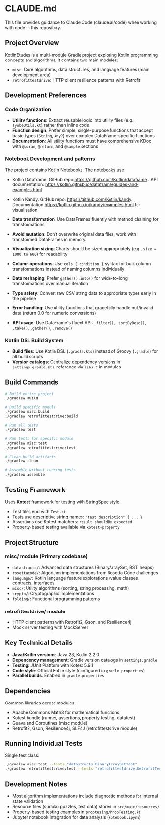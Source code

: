 # CLAUDE.md

This file provides guidance to Claude Code (claude.ai/code) when working with code in this repository.

## Project Overview

KotlinEtudes is a multi-module Gradle project exploring Kotlin programming concepts and algorithms. It contains two main modules:
- `misc`: Core algorithms, data structures, and language features (main development area)
- `retrofittestdrive`: HTTP client resilience patterns with Retrofit


## Development Preferences

### Code Organization
- **Utility functions**: Extract reusable logic into utility files (e.g., `TyobeUtils.kt`) rather than inline code
- **Function design**: Prefer simple, single-purpose functions that accept basic types (`String`, `Any?`) over complex DataFrame-specific functions
- **Documentation**: All utility functions must have comprehensive KDoc with `@param`, `@return`, and `@sample` sections

### Notebook Development and patterns

The project contains Kotlin Notebooks. The notebooks use 
- Kotlin Dataframe. GitHub repo:https://github.com/Kotlin/dataframe . API documentation: https://kotlin.github.io/dataframe/guides-and-examples.html
- Kotlin Kandy. GitHub repo: https://github.com/Kotlin/kandy. Documentation https://kotlin.github.io/kandy/examples.html 
for visualisation.

- **Data transformation**: Use DataFrames fluently with method chaining for transformations
- **Avoid mutation**: Don't overwrite original data files; work with transformed DataFrames in memory.
- **Visualization sizing**: Charts should be sized appropriately (e.g., `size = 1000 to 600`) for readability
- **Column operations**: Use `cols { condition }` syntax for bulk column transformations instead of naming columns individually
- **Data reshaping**: Prefer `gather().into()` for wide-to-long transformations over manual iteration
- **Type safety**: Convert raw CSV string data to appropriate types early in the pipeline
- **Error handling**: Use utility functions that gracefully handle null/invalid data (return 0.0 for numeric conversions)
- **API usage**: Use DataFrame's fluent API: `.filter()`, `.sortByDesc()`, `.take()`, `.gather()`, `.remove()`

### Kotlin DSL Build System
- **Build files**: Use Kotlin DSL (`.gradle.kts`) instead of Groovy (`.gradle`) for all build scripts
- **Version catalogs**: Centralize dependency versions in `settings.gradle.kts`, reference via `libs.*` in modules

## Build Commands

```bash
# Build entire project
./gradlew build

# Build specific module
./gradlew misc:build
./gradlew retrofittestdrive:build

# Run all tests
./gradlew test

# Run tests for specific module
./gradlew misc:test
./gradlew retrofittestdrive:test

# Clean build artifacts
./gradlew clean

# Assemble without running tests
./gradlew assemble
```

## Testing Framework

Uses **Kotest** framework for testing with StringSpec style:
- Test files end with `Test.kt`
- Tests use descriptive string names: `"test description" { ... }`
- Assertions use Kotest matchers: `result shouldBe expected`
- Property-based testing available via `kotest-property`

## Project Structure

### misc/ module (Primary codebase)
- `datastructs/`: Advanced data structures (BinaryArraySet, BST, heaps)
- `rosettacode/`: Algorithm implementations from Rosetta Code challenges
- `language/`: Kotlin language feature explorations (value classes, contracts, interfaces)
- `misc/`: Utility algorithms (sorting, string processing, math)
- `crypto/`: Cryptographic implementations
- `folding/`: Functional programming patterns

### retrofittestdrive/ module
- HTTP client patterns with Retrofit2, Gson, and Resilience4j
- Mock server testing with MockServer

## Key Technical Details

- **Java/Kotlin versions**: Java 23, Kotlin 2.2.0
- **Dependency management**: Gradle version catalogs in `settings.gradle`
- **Testing**: JUnit Platform with Kotest 5.9.1
- **Code style**: Official Kotlin style (configured in `gradle.properties`)
- **Parallel builds**: Enabled in `gradle.properties`

## Dependencies

Common libraries across modules:
- Apache Commons Math3 for mathematical functions
- Kotest bundle (runner, assertions, property testing, datatest)
- Guava and Coroutines (misc module)
- Retrofit2, Gson, Resilience4j, SLF4J (retrofittestdrive module)

## Running Individual Tests

Single test class:
```bash
./gradlew misc:test --tests "datastructs.BinaryArraySetTest"
./gradlew retrofittestdrive:test --tests "retrofittestdrive.RetrofitTest"
```

## Development Notes

- Most algorithm implementations include diagnostic methods for internal state validation
- Resource files (sudoku puzzles, test data) stored in `src/main/resources/`
- Property-based testing examples in `proptesing/PropTesting.kt`
- Jupyter notebook integration for data analysis (`Kotebook.ipynb`)